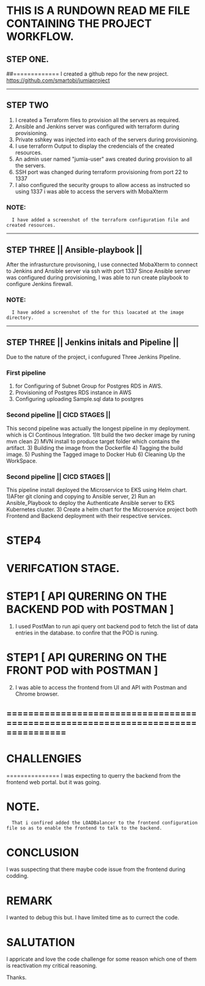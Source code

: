 # THIS IS A RUNDOWN READ ME FILE CONTAINING THE PROJECT WORKFLOW.

## STEP ONE.
##=============
I created a github repo for the new project.
https://github.com/smartobi/jumiaproject

---
## STEP TWO
1) I created a Terraform files to provision all the servers as required.
2) Ansible and Jenkins server was configured with terraform during provisioning.
3) Private sshkey was injected into each of the servers during provisioning.
4) I use terraform Output to display the credencials of the created resources.
5) An admin user named "jumia-user" aws created during provision to all the servers.
6) SSH port was changed during terraform provisioning from port 22 to 1337
7) I also configured the security groups to allow access as instructed so using 1337 i was able to access the servers with MobaXterm

### NOTE:
      I have added a screenshot of the terraform configuration file and created resources.
---      
## STEP THREE  || Ansible-playbook ||
After the infrasturcture provisoning, 
I use connected MobaXterm to connect to Jenkins and Ansible server via ssh with port 1337 
Since Ansible server was configured during provisioning, I was able to run create playbook to configure Jenkins firewall.

### NOTE:
      I have added a screenshot of the for this loacated at the image directory.
---

## STEP THREE  || Jenkins initals and Pipeline ||
Due to the nature of the project, i confugured Three Jenkins Pipeline.
### First pipeline
1) for Configuring of Subnet Group for Postgres RDS in AWS.
2) Provisioning of Postgres RDS instance in AWS  
3) Configuring uploading Sample.sql data to postgres

### Second pipeline  || CICD STAGES ||
This second pipeline was actually the longest pipeline in my deployment. which is CI Continous Integration.
1)It build the two decker image by runing mvn clean
2) MVN install to produce target folder which contains the artifact.
3) Building the image from the Dockerfile
4) Tagging the build image.
5) Pushing the Tagged image to Docker Hub
6) Cleaning Up the WorkSpace.

### Second pipeline  || CICD STAGES ||
This pipeline install deployed the Microservice to EKS using Helm chart.
1)AFter git cloning and copying to Ansible server,
2) Run an Ansible_Playbook to deploy the Authenticate Ansible server to EKS Kubernetes cluster.
3) Create a helm chart for the Microservice project both Frontend and Backend deployment with their respective services.


# STEP4 
# VERIFCATION STAGE.
# STEP1 [ API QURERING ON THE BACKEND POD  with POSTMAN ]
 1)  I used PostMan to run api query ont backend pod to fetch the list of data entries in the database.
  to confire that the POD is runing.
 
 # STEP1 [ API QURERING ON THE FRONT POD  with POSTMAN ]
 2) I was able to access the frontend from UI and API with Postman and Chrome browser.
 
 ## =================================================================================
 
 # CHALLENGIES
 ===============
 I was expecting to querry the backend from the frontend web portal. but it was going. 
 
 # NOTE.
      That i confired added the LOADBalancer to the frontend configuration file so as to enable the frontend to talk to the backend.
 
 CONCLUSION
 ============
 I was suspecting that there maybe code issue from the frontend during codding.
 
 REMARK
 ========
I wanted to debug this but. I have limited time as to currect the code.


SALUTATION
===========
I appricate and love the code challenge for some reason which one of them is reactivation my critical reasoning.

Thanks.
 
 
 
 
